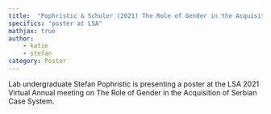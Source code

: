 ```yaml
---
title:  "Pophristic & Schuler (2021) The Role of Gender in the Acquisition of the Serbian Case System"
specifics: "poster at LSA"
mathjax: true
author: 
    - katie
    - stefan
category: Poster
---
```



Lab undergraduate Stefan Pophristic is presenting a poster at the LSA 2021 Virtual Annual meeting on The Role of Gender in the Acquisition of Serbian Case System. 
